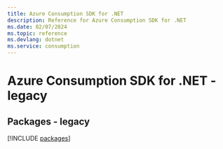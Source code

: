 ```yaml
---
title: Azure Consumption SDK for .NET
description: Reference for Azure Consumption SDK for .NET
ms.date: 02/07/2024
ms.topic: reference
ms.devlang: dotnet
ms.service: consumption
---
```

# Azure Consumption SDK for .NET - legacy
## Packages - legacy
[!INCLUDE [packages](consumption-index.md)]